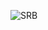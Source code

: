 ![SRB](<img width="1552" height="1379" alt="reffan" src="https://github.com/user-attachments/assets/0de7fdaf-702a-47b6-9365-f134bee81250" />
)

